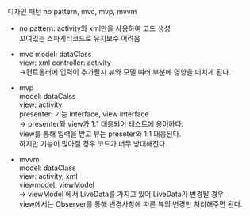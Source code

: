 디자인 패턴
no pattern, mvc, mvp, mvvm

- no pattern: activity와 xml만을 사용하여 코드 생성   
꼬여있는 스파게티코드로 유지보수 어려움

- mvc
  model: dataClass   
  view: xml
  controller: activity   
->컨트롤러에 입력이 추가될시 뷰와 모델 여러 부분에 영향을 미치게 된다.

- mvp   
  model: dataCalss   
  view: activity    
  presenter: 기능 interface, view interface     
  -> presenter와 view가 1:1 대응되어 테스트에 용이하다.     
view를 통해 입력을 받고 뷰는 preseter와 1:1 대응된다.    
하지만 기능이 많아질 경우 코드가 너무 방대해진다.    

- mvvm    
  model: dataClass    
  view: activity, xml    
  viewmodel: viewModel    
  -> viewModel 에서 LiveData를 가지고 있어 LiveData가 변경될 경우     
view에서는 Observer를 통해 변경사항에 따른 뷰의 변경만 처리해주면 된다.    

